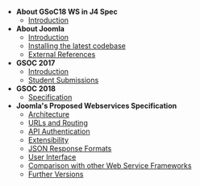 - **About GSoC18 WS in J4 Spec**
    - [Introduction](specification/introduction.md)
- **About Joomla**
    - [Introduction](about-joomla/introduction.md)
    - [Installing the latest codebase](about-joomla/installing-the-repo.md)
    - [External References](specification/chapters/external-references.md)
- **GSOC 2017**
    - [Introduction](gsoc-2017/introduction.md)
    - [Student Submissions](gsoc-2017/GSoC-2017-submission.md)
- **GSOC 2018**
    - [Specification](gsoc-2018/specification.md)
- **Joomla's Proposed Webservices Specification**
    - [Architecture](specification/chapters/architecture.md)
    - [URLs and Routing](specification/chapters/urls-and-routing.md)
    - [API Authentication](specification/chapters/api-authentication.md)    
    - [Extensibility](specification/chapters/extensibility.md)
    - [JSON Response Formats](specification/chapters/json-response-formats.md)
    - [User Interface](specification/chapters/user-interface.md)
    - [Comparison with other Web Service Frameworks](specification/chapters/routers-approaches.md)
    - [Further Versions](specification/chapters/beyond-gsoc.md)    
